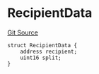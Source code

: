 # RecipientData
[Git Source](https://github.com/digiv3rse/protocol-contracts/blob/0d518167a484d4368bad0990424be098fe779fa4/contracts/modules/act/collect/MultirecipientFeeCollectModule.sol)


```solidity
struct RecipientData {
    address recipient;
    uint16 split;
}
```

